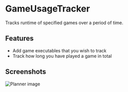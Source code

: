 # GameUsageTracker
Tracks runtime of specified games over a period of time.

## Features
- Add game executables that you wish to track
- Track how long you have played a game in total

## Screenshots
![Planner image](https://i.imgur.com/YEhpZsX.png)
